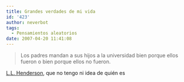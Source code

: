 ```yaml
---
title: Grandes verdades de mi vida
id: '423'
author: neverbot
tags:
  - Pensamientos aleatorios
date: 2007-04-20 11:41:08
---
```


> Los padres mandan a sus hijos a la universidad bien porque ellos fueron o bien porque ellos no fueron.

[L.L. Henderson](http://www.quotationspage.com/quote/23673.html), que no tengo ni idea de quién es